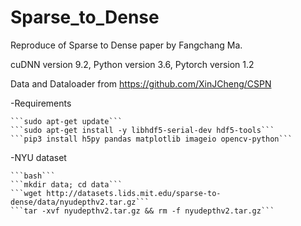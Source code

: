 # Sparse_to_Dense
Reproduce of Sparse to Dense paper by Fangchang Ma.

cuDNN version 9.2, Python version 3.6, Pytorch version 1.2

Data and Dataloader from https://github.com/XinJCheng/CSPN

-Requirements

	```sudo apt-get update```
	```sudo apt-get install -y libhdf5-serial-dev hdf5-tools```
	```pip3 install h5py pandas matplotlib imageio opencv-python```

-NYU dataset

	```bash```
	```mkdir data; cd data```
	```wget http://datasets.lids.mit.edu/sparse-to-dense/data/nyudepthv2.tar.gz```
	```tar -xvf nyudepthv2.tar.gz && rm -f nyudepthv2.tar.gz```

